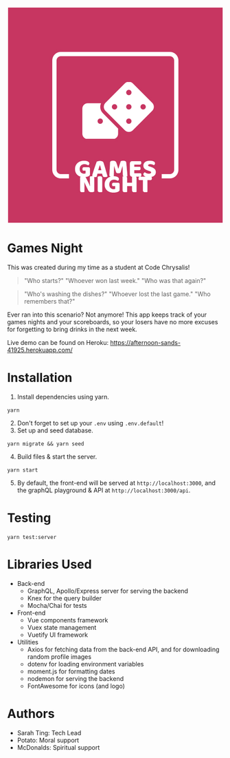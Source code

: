 <p align="center">
  <img src="https://raw.githubusercontent.com/sarahjting/games-night/master/public/img/games-night-logo.jpg">
</p>

# Games Night

This was created during my time as a student at Code Chrysalis!

> "Who starts?"
> "Whoever won last week."
> "Who was that again?"

> "Who's washing the dishes?"
> "Whoever lost the last game."
> "Who remembers that?"

Ever ran into this scenario? Not anymore! This app keeps track of your games nights and your scoreboards, so your losers have no more excuses for forgetting to bring drinks in the next week.

Live demo can be found on Heroku: https://afternoon-sands-41925.herokuapp.com/

# Installation

1. Install dependencies using yarn.

```
yarn
```

2. Don't forget to set up your `.env` using `.env.default`!
3. Set up and seed database.

```
yarn migrate && yarn seed
```

4. Build files & start the server.

```
yarn start
```

5. By default, the front-end will be served at `http://localhost:3000`, and the graphQL playground & API at `http://localhost:3000/api`.

# Testing

```
yarn test:server
```

# Libraries Used

- Back-end
  - GraphQL, Apollo/Express server for serving the backend
  - Knex for the query builder
  - Mocha/Chai for tests
- Front-end
  - Vue components framework
  - Vuex state management
  - Vuetify UI framework
- Utilities
  - Axios for fetching data from the back-end API, and for downloading random profile images
  - dotenv for loading environment variables
  - moment.js for formatting dates
  - nodemon for serving the backend
  - FontAwesome for icons (and logo)

# Authors

- Sarah Ting: Tech Lead
- Potato: Moral support
- McDonalds: Spiritual support

